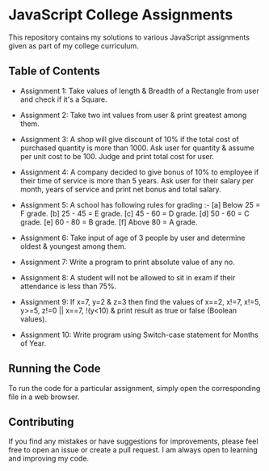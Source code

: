# JavaScript College Assignments

This repository contains my solutions to various JavaScript assignments given as part of my college curriculum.

## Table of Contents

- Assignment 1:	 Take values of length & Breadth of a Rectangle from user and check if it's a Square.

- Assignment 2:	 Take two int values from user & print greatest among them.

- Assignment 3:	 A shop will give discount of 10% if the total cost of purchased quantity is more than 1000. Ask user for quantity & assume per unit cost to be 100. Judge and print total cost for user. 

- Assignment 4:	 A company decided to give bonus of 10% to employee if their time of service is more than 5 years. Ask user for their salary per month, years of service and print net bonus and total salary.

- Assignment 5:	 A school has following rules for grading :- [a] Below 25 = F grade. [b] 25 - 45 = E grade. [c] 45 - 60 = D grade. [d] 50 - 60 = C grade. [e] 60 - 80 = B grade. [f] Above 80 = A grade.

- Assignment 6:	 Take input of age of 3 people by user and determine oldest & youngest among them.

- Assignment 7:	 Write a program to print absolute value of any no.

- Assignment 8:	 A student will not be allowed to sit in exam if their attendance is less than 75%.

- Assignment 9:	 If x=7, y=2 & z=3 then find the values of x==2, x!=7, x!=5, y>=5, z!=0 || x==7, !(y<10) & print result as true or false (Boolean values).

- Assignment 10:	 Write program using Switch-case statement for Months of Year.


## Running the Code

To run the code for a particular assignment, simply open the corresponding file in a web browser.

## Contributing

If you find any mistakes or have suggestions for improvements, please feel free to open an issue or create a pull request. I am always open to learning and improving my code.

